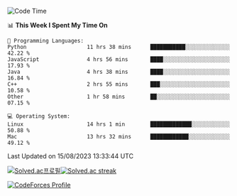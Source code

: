 
<!--START_SECTION:waka-->
![Code Time](http://img.shields.io/badge/Code%20Time-2%2C919%20hrs%208%20mins-blue)

📊 **This Week I Spent My Time On** 

```text
💬 Programming Languages: 
Python                   11 hrs 38 mins      ███████████░░░░░░░░░░░░░░   42.22 % 
JavaScript               4 hrs 56 mins       ████░░░░░░░░░░░░░░░░░░░░░   17.93 % 
Java                     4 hrs 38 mins       ████░░░░░░░░░░░░░░░░░░░░░   16.84 % 
C++                      2 hrs 55 mins       ███░░░░░░░░░░░░░░░░░░░░░░   10.58 % 
Other                    1 hr 58 mins        ██░░░░░░░░░░░░░░░░░░░░░░░   07.15 % 

💻 Operating System: 
Linux                    14 hrs 1 min        █████████████░░░░░░░░░░░░   50.88 % 
Mac                      13 hrs 32 mins      ████████████░░░░░░░░░░░░░   49.12 % 
```


 Last Updated on 15/08/2023 13:33:44 UTC
<!--END_SECTION:waka-->


[![Solved.ac프로필](http://mazassumnida.wtf/api/generate_badge?boj=hckim96)](https://solved.ac/hckim96)[![Solved.ac streak](http://mazandi.herokuapp.com/api?handle=hckim96&theme=dark)](https://solved.ac/hckim96)


[![CodeForces Profile](https://cf.leed.at?id=hckim96)](https://codeforces.com/profile/hckim96)

